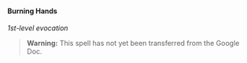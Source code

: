 #### Burning Hands
<!-- markdownlint-disable-next-line no-emphasis-as-heading -->
_1st-level evocation_

> **Warning:**
> This spell has not yet been transferred from the Google Doc.
